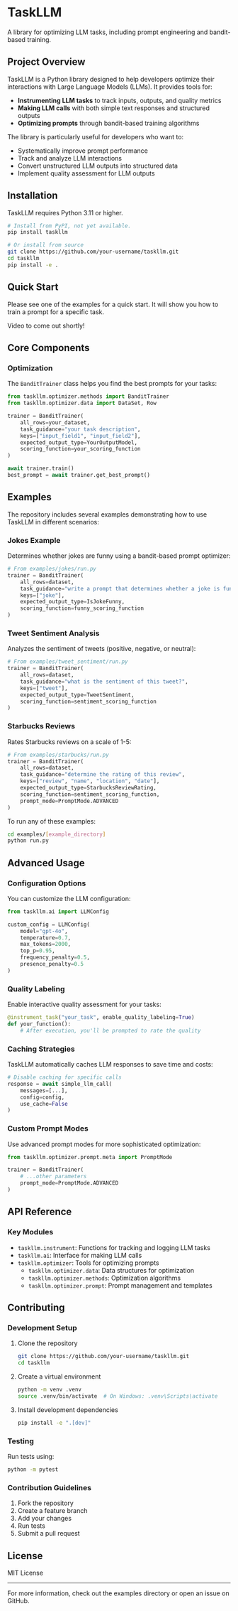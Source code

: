 # TaskLLM

A library for optimizing LLM tasks, including prompt engineering and bandit-based training.

## Project Overview

TaskLLM is a Python library designed to help developers optimize their interactions with Large Language Models (LLMs). It provides tools for:

- **Instrumenting LLM tasks** to track inputs, outputs, and quality metrics
- **Making LLM calls** with both simple text responses and structured outputs
- **Optimizing prompts** through bandit-based training algorithms

The library is particularly useful for developers who want to:
- Systematically improve prompt performance
- Track and analyze LLM interactions
- Convert unstructured LLM outputs into structured data
- Implement quality assessment for LLM outputs

## Installation

TaskLLM requires Python 3.11 or higher.

```bash
# Install from PyPI, not yet available.
pip install taskllm

# Or install from source
git clone https://github.com/your-username/taskllm.git
cd taskllm
pip install -e .
```

## Quick Start

Please see one of the examples for a quick start. It will show you how to train a prompt for a specific task.

Video to come out shortly!

## Core Components


### Optimization

The `BanditTrainer` class helps you find the best prompts for your tasks:

```python
from taskllm.optimizer.methods import BanditTrainer
from taskllm.optimizer.data import DataSet, Row

trainer = BanditTrainer(
    all_rows=your_dataset,
    task_guidance="your task description",
    keys=["input_field1", "input_field2"],
    expected_output_type=YourOutputModel,
    scoring_function=your_scoring_function
)

await trainer.train()
best_prompt = await trainer.get_best_prompt()
```

## Examples

The repository includes several examples demonstrating how to use TaskLLM in different scenarios:

### Jokes Example

Determines whether jokes are funny using a bandit-based prompt optimizer:

```python
# From examples/jokes/run.py
trainer = BanditTrainer(
    all_rows=dataset,
    task_guidance="write a prompt that determines whether a joke is funny based on the category of joke",
    keys=["joke"],
    expected_output_type=IsJokeFunny,
    scoring_function=funny_scoring_function
)
```

### Tweet Sentiment Analysis

Analyzes the sentiment of tweets (positive, negative, or neutral):

```python
# From examples/tweet_sentiment/run.py
trainer = BanditTrainer(
    all_rows=dataset,
    task_guidance="what is the sentiment of this tweet?",
    keys=["tweet"],
    expected_output_type=TweetSentiment,
    scoring_function=sentiment_scoring_function
)
```

### Starbucks Reviews

Rates Starbucks reviews on a scale of 1-5:

```python
# From examples/starbucks/run.py
trainer = BanditTrainer(
    all_rows=dataset,
    task_guidance="determine the rating of this review",
    keys=["review", "name", "location", "date"],
    expected_output_type=StarbucksReviewRating,
    scoring_function=sentiment_scoring_function,
    prompt_mode=PromptMode.ADVANCED
)
```

To run any of these examples:

```bash
cd examples/[example_directory]
python run.py
```

## Advanced Usage

### Configuration Options

You can customize the LLM configuration:

```python
from taskllm.ai import LLMConfig

custom_config = LLMConfig(
    model="gpt-4o",
    temperature=0.7,
    max_tokens=2000,
    top_p=0.95,
    frequency_penalty=0.5,
    presence_penalty=0.5
)
```

### Quality Labeling

Enable interactive quality assessment for your tasks:

```python
@instrument_task("your_task", enable_quality_labeling=True)
def your_function():
    # After execution, you'll be prompted to rate the quality
```

### Caching Strategies

TaskLLM automatically caches LLM responses to save time and costs:

```python
# Disable caching for specific calls
response = await simple_llm_call(
    messages=[...],
    config=config,
    use_cache=False
)
```

### Custom Prompt Modes

Use advanced prompt modes for more sophisticated optimization:

```python
from taskllm.optimizer.prompt.meta import PromptMode

trainer = BanditTrainer(
    # ...other parameters
    prompt_mode=PromptMode.ADVANCED
)
```

## API Reference

### Key Modules

- `taskllm.instrument`: Functions for tracking and logging LLM tasks
- `taskllm.ai`: Interface for making LLM calls
- `taskllm.optimizer`: Tools for optimizing prompts
  - `taskllm.optimizer.data`: Data structures for optimization
  - `taskllm.optimizer.methods`: Optimization algorithms
  - `taskllm.optimizer.prompt`: Prompt management and templates

## Contributing

### Development Setup

1. Clone the repository
   ```bash
   git clone https://github.com/your-username/taskllm.git
   cd taskllm
   ```

2. Create a virtual environment
   ```bash
   python -m venv .venv
   source .venv/bin/activate  # On Windows: .venv\Scripts\activate
   ```

3. Install development dependencies
   ```bash
   pip install -e ".[dev]"
   ```

### Testing

Run tests using:

```bash
python -m pytest
```

### Contribution Guidelines

1. Fork the repository
2. Create a feature branch
3. Add your changes
4. Run tests
5. Submit a pull request

## License

MIT License

---

For more information, check out the examples directory or open an issue on GitHub.